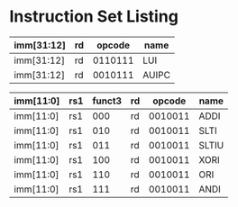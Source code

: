 # Instruction Set Listing

| imm[31:12] | rd | opcode  | name  |
|---|---|---|---|
| imm[31:12] | rd | 0110111 | LUI   |
| imm[31:12] | rd | 0010111 | AUIPC |

| imm[11:0] | rs1| funct3 | rd | opcode  | name |
|---|---|---|---|---|---|
| imm[11:0] | rs1 | 000 | rd | 0010011 | ADDI  |
| imm[11:0] | rs1 | 010 | rd | 0010011 | SLTI  |
| imm[11:0] | rs1 | 011 | rd | 0010011 | SLTIU |
| imm[11:0] | rs1 | 100 | rd | 0010011 | XORI  |
| imm[11:0] | rs1 | 110 | rd | 0010011 | ORI   |
| imm[11:0] | rs1 | 111 | rd | 0010011 | ANDI  |
